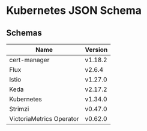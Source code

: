 # Kubernetes JSON Schema

## Schemas

| Name                     | Version |
| ------------------------ | ------- |
| cert-manager             | v1.18.2 |
| Flux                     | v2.6.4  |
| Istio                    | v1.27.0 |
| Keda                     | v2.17.2 |
| Kubernetes               | v1.34.0 |
| Strimzi                  | v0.47.0 |
| VictoriaMetrics Operator | v0.62.0 |
